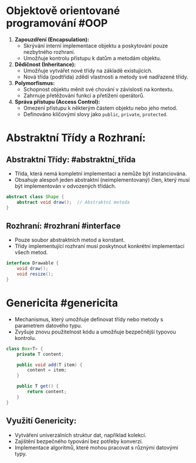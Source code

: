 
# Objektově orientované programování #OOP 

1. **Zapouzdření (Encapsulation):**
    - Skrývání interní implementace objektu a poskytování pouze nezbytného rozhraní.
    - Umožňuje kontrolu přístupu k datům a metodám objektu.
2. **Dědičnost (Inheritance):**
    - Umožňuje vytvářet nové třídy na základě existujících.
    - Nová třída (podtřída) zdědí vlastnosti a metody své nadřazené třídy.
3. **Polymorfismus:**
    - Schopnost objektu měnit své chování v závislosti na kontextu.
    - Zahrnuje přetěžování funkcí a přetížení operátorů.
4. **Správa přístupu (Access Control):**
    - Omezení přístupu k některým částem objektu nebo jeho metod.
    - Definováno klíčovými slovy jako `public`, `private`, `protected`.
# Abstraktní Třídy a Rozhraní:

## Abstraktní Třídy: #abstraktní_třída
- Třída, která nemá kompletní implementaci a nemůže být instanciována.
- Obsahuje alespoň jeden abstraktní (neimplementovaný) člen, který musí být implementován v odvozených třídách.
```java
abstract class Shape {
    abstract void draw();  // Abstraktní metoda
}
```
## Rozhraní: #rozhraní #interface
- Pouze soubor abstraktních metod a konstant.
- Třídy implementující rozhraní musí poskytnout konkrétní implementaci všech metod.
```java
interface Drawable {
    void draw();
    void resize();
}
```

# Genericita #genericita
- Mechanismus, který umožňuje definovat třídy nebo metody s parametrem datového typu.
- Zvyšuje znovu použitelnost kódu a umožňuje bezpečnější typovou kontrolu.
```java
class Box<T> {
    private T content;

    public void add(T item) {
        content = item;
    }

    public T get() {
        return content;
    }
}

```

## Využití Genericity:
- Vytváření univerzálních struktur dat, například kolekcí.
- Zajištění bezpečného typování bez potřeby konverzí.
- Implementace algoritmů, které mohou pracovat s různými datovými typy.